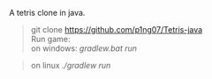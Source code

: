 
A tetris clone in java.  
> git clone https://github.com/p1ng07/Tetris-java  
Run game:  
> on windows:
> *gradlew.bat run*

> on linux
> *./gradlew run*
